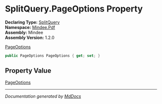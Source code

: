 ﻿<!--  
  <auto-generated>   
    The contents of this file were generated by a tool.  
    Changes to this file may be list if the file is regenerated  
  </auto-generated>   
-->

# SplitQuery.PageOptions Property

**Declaring Type:** [SplitQuery](../index.md)  
**Namespace:** [Mindee.Pdf](../../index.md)  
**Assembly:** Mindee  
**Assembly Version:** 1.2.0

[PageOptions](../../../Input/PageOptions/index.md)

```csharp
public PageOptions PageOptions { get; set; }
```

## Property Value

[PageOptions](../../../Input/PageOptions/index.md)

___

*Documentation generated by [MdDocs](https://github.com/ap0llo/mddocs)*

